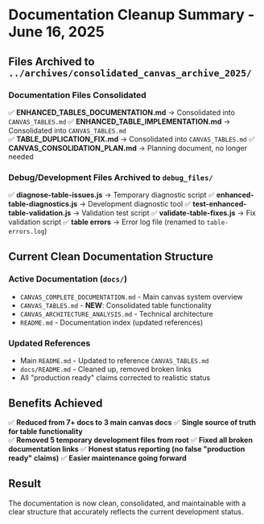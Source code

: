 # Documentation Cleanup Summary - June 16, 2025

## Files Archived to `../archives/consolidated_canvas_archive_2025/`

### Documentation Files Consolidated
✅ **ENHANCED_TABLES_DOCUMENTATION.md** → Consolidated into `CANVAS_TABLES.md`
✅ **ENHANCED_TABLE_IMPLEMENTATION.md** → Consolidated into `CANVAS_TABLES.md`  
✅ **TABLE_DUPLICATION_FIX.md** → Consolidated into `CANVAS_TABLES.md`
✅ **CANVAS_CONSOLIDATION_PLAN.md** → Planning document, no longer needed

### Debug/Development Files Archived to `debug_files/`
✅ **diagnose-table-issues.js** → Temporary diagnostic script
✅ **enhanced-table-diagnostics.js** → Development diagnostic tool
✅ **test-enhanced-table-validation.js** → Validation test script
✅ **validate-table-fixes.js** → Fix validation script
✅ **table errors** → Error log file (renamed to `table-errors.log`)

## Current Clean Documentation Structure

### Active Documentation (`docs/`)
- `CANVAS_COMPLETE_DOCUMENTATION.md` - Main canvas system overview
- `CANVAS_TABLES.md` - **NEW**: Consolidated table functionality 
- `CANVAS_ARCHITECTURE_ANALYSIS.md` - Technical architecture
- `README.md` - Documentation index (updated references)

### Updated References
- Main `README.md` - Updated to reference `CANVAS_TABLES.md`
- `docs/README.md` - Cleaned up, removed broken links
- All "production ready" claims corrected to realistic status

## Benefits Achieved
✅ **Reduced from 7+ docs to 3 main canvas docs**
✅ **Single source of truth for table functionality**  
✅ **Removed 5 temporary development files from root**
✅ **Fixed all broken documentation links**
✅ **Honest status reporting (no false "production ready" claims)**
✅ **Easier maintenance going forward**

## Result
The documentation is now clean, consolidated, and maintainable with a clear structure that accurately reflects the current development status.
